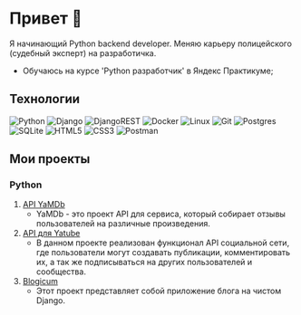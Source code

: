 # Привет 👋

Я начинающий Python backend developer. Меняю карьеру полицейского (судебный эксперт) на разработичка.

- Обучаюсь на курсе 'Python разработчик' в Яндекс Практикуме;

## Технологии
![Python](https://img.shields.io/badge/python-3670A0?style=for-the-badge&logo=python&logoColor=ffdd54)
![Django](https://img.shields.io/badge/django-%23092E20.svg?style=for-the-badge&logo=django&logoColor=white)
![DjangoREST](https://img.shields.io/badge/DJANGO-REST-ff1709?style=for-the-badge&logo=django&logoColor=white&color=ff1709&labelColor=gray)
![Docker](https://img.shields.io/badge/docker-%230db7ed.svg?style=for-the-badge&logo=docker&logoColor=white)
![Linux](https://img.shields.io/badge/Linux-FCC624?style=for-the-badge&logo=linux&logoColor=black)
![Git](https://img.shields.io/badge/git-%23F05033.svg?style=for-the-badge&logo=git&logoColor=white)
![Postgres](https://img.shields.io/badge/postgres-%23316192.svg?style=for-the-badge&logo=postgresql&logoColor=white)
![SQLite](https://img.shields.io/badge/sqlite-%2307405e.svg?style=for-the-badge&logo=sqlite&logoColor=white)
![HTML5](https://img.shields.io/badge/html5-%23E34F26.svg?style=for-the-badge&logo=html5&logoColor=white)
![CSS3](https://img.shields.io/badge/css3-%231572B6.svg?style=for-the-badge&logo=css3&logoColor=white)
![Postman](https://img.shields.io/badge/Postman-FF6C37?style=for-the-badge&logo=postman&logoColor=white)
## Мои проекты
### Python

1. [API YaMDb](https://github.com/EvZhi/api_yamdb)
   - YaMDb - это проект API для сервиса, который собирает отзывы пользователей на различные произведения.
2. [API для Yatube](https://github.com/EvZhi/api_final_yatube)
   - В данном проекте реализован функционал API социальной сети, где пользователи могут создавать публикации, комментировать их, а так же подписываться на других пользователей и сообщества.
3. [Blogicum](https://github.com/EvZhi/blogicum)
   - Этот проект представляет собой приложение блога на чистом Django.

